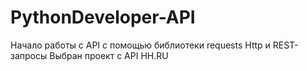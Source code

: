 # PythonDeveloper-API
Начало работы с API с помощью библиотеки requests Http и REST-запросы
Выбран проект с API HH.RU
